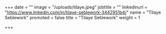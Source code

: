 +++
date = ""
image = "/uploads/tilaye.jpeg"
jobtitle = ""
linkedinurl = "https://www.linkedin.com/in/tilaye-seblework-3442951b4/"
name = "TIlaye Seblework"
promoted = false
title = "Tilaye Seblework"
weight = 1

+++
